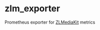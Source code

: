 # zlm_exporter
Prometheus exporter for [ZLMediaKit](https://github.com/ZLMediaKit/ZLMediaKit) metrics